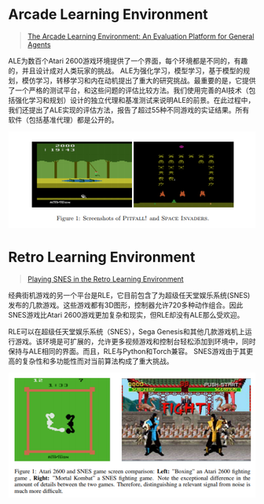 # Arcade  Learning  Environment

> [The Arcade Learning Environment: An Evaluation Platform for General Agents](https://arxiv.org/pdf/1207.4708.pdf)

ALE为数百个Atari 2600游戏环境提供了一个界面，每个环境都是不同的，有趣的，并且设计成对人类玩家的挑战。 ALE为强化学习，模型学习，基于模型的规划，模仿学习，转移学习和内在动机提出了重大的研究挑战。最重要的是，它提供了一个严格的测试平台，和这些问题的评估比较方法。我们使用完善的AI技术（包括强化学习和规划）设计的独立代理和基准测试来说明ALE的前景。在此过程中，我们还提出了ALE实现的评估方法，报告了超过55种不同游戏的实证结果。所有软件（包括基准代理）都是公开的。

![](/assets/ale.png)

# Retro Learning Environment

> [Playing SNES in the Retro Learning Environment](https://arxiv.org/pdf/1611.02205.pdf)

经典街机游戏的另一个平台是RLE，它目前包含了为超级任天堂娱乐系统\(SNES\)发布的几款游戏。这些游戏都有3D图形，控制器允许720多种动作组合。因此SNES游戏比Atari 2600游戏更加复杂和现实，但RLE却没有ALE那么受欢迎。

RLE可以在超级任天堂娱乐系统（SNES），Sega Genesis和其他几款游戏机上运行游戏。该环境是可扩展的，允许更多视频游戏和控制台轻松添加到环境中，同时保持与ALE相同的界面。而且，RLE与Python和Torch兼容。 SNES游戏由于其更高的复杂性和多功能性而对当前算法构成了重大挑战。

![](/assets/rle.png)

